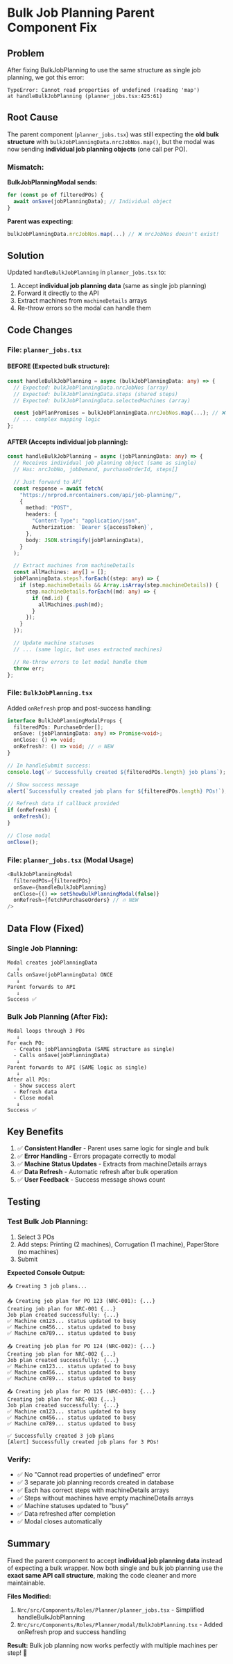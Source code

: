 # Bulk Job Planning Parent Component Fix

## Problem

After fixing BulkJobPlanning to use the same structure as single job planning, we got this error:

```
TypeError: Cannot read properties of undefined (reading 'map')
at handleBulkJobPlanning (planner_jobs.tsx:425:61)
```

## Root Cause

The parent component (`planner_jobs.tsx`) was still expecting the **old bulk structure** with `bulkJobPlanningData.nrcJobNos.map()`, but the modal was now sending **individual job planning objects** (one call per PO).

### Mismatch:

**BulkJobPlanningModal sends:**

```typescript
for (const po of filteredPOs) {
  await onSave(jobPlanningData); // Individual object
}
```

**Parent was expecting:**

```typescript
bulkJobPlanningData.nrcJobNos.map(...) // ❌ nrcJobNos doesn't exist!
```

## Solution

Updated `handleBulkJobPlanning` in `planner_jobs.tsx` to:

1. Accept **individual job planning data** (same as single job planning)
2. Forward it directly to the API
3. Extract machines from `machineDetails` arrays
4. Re-throw errors so the modal can handle them

## Code Changes

### File: `planner_jobs.tsx`

#### BEFORE (Expected bulk structure):

```typescript
const handleBulkJobPlanning = async (bulkJobPlanningData: any) => {
  // Expected: bulkJobPlanningData.nrcJobNos (array)
  // Expected: bulkJobPlanningData.steps (shared steps)
  // Expected: bulkJobPlanningData.selectedMachines (array)

  const jobPlanPromises = bulkJobPlanningData.nrcJobNos.map(...); // ❌ Crashes!
  // ... complex mapping logic
};
```

#### AFTER (Accepts individual job planning):

```typescript
const handleBulkJobPlanning = async (jobPlanningData: any) => {
  // Receives individual job planning object (same as single)
  // Has: nrcJobNo, jobDemand, purchaseOrderId, steps[]

  // Just forward to API
  const response = await fetch(
    "https://nrprod.nrcontainers.com/api/job-planning/",
    {
      method: "POST",
      headers: {
        "Content-Type": "application/json",
        Authorization: `Bearer ${accessToken}`,
      },
      body: JSON.stringify(jobPlanningData),
    }
  );

  // Extract machines from machineDetails
  const allMachines: any[] = [];
  jobPlanningData.steps?.forEach((step: any) => {
    if (step.machineDetails && Array.isArray(step.machineDetails)) {
      step.machineDetails.forEach((md: any) => {
        if (md.id) {
          allMachines.push(md);
        }
      });
    }
  });

  // Update machine statuses
  // ... (same logic, but uses extracted machines)

  // Re-throw errors to let modal handle them
  throw err;
};
```

### File: `BulkJobPlanning.tsx`

Added `onRefresh` prop and post-success handling:

```typescript
interface BulkJobPlanningModalProps {
  filteredPOs: PurchaseOrder[];
  onSave: (jobPlanningData: any) => Promise<void>;
  onClose: () => void;
  onRefresh?: () => void; // 🔥 NEW
}

// In handleSubmit success:
console.log(`✅ Successfully created ${filteredPOs.length} job plans`);

// Show success message
alert(`Successfully created job plans for ${filteredPOs.length} POs!`);

// Refresh data if callback provided
if (onRefresh) {
  onRefresh();
}

// Close modal
onClose();
```

### File: `planner_jobs.tsx` (Modal Usage)

```typescript
<BulkJobPlanningModal
  filteredPOs={filteredPOs}
  onSave={handleBulkJobPlanning}
  onClose={() => setShowBulkPlanningModal(false)}
  onRefresh={fetchPurchaseOrders} // 🔥 NEW
/>
```

## Data Flow (Fixed)

### Single Job Planning:

```
Modal creates jobPlanningData
   ↓
Calls onSave(jobPlanningData) ONCE
   ↓
Parent forwards to API
   ↓
Success ✅
```

### Bulk Job Planning (After Fix):

```
Modal loops through 3 POs
   ↓
For each PO:
  - Creates jobPlanningData (SAME structure as single)
  - Calls onSave(jobPlanningData)
   ↓
Parent forwards to API (SAME logic as single)
   ↓
After all POs:
  - Show success alert
  - Refresh data
  - Close modal
   ↓
Success ✅
```

## Key Benefits

1. ✅ **Consistent Handler** - Parent uses same logic for single and bulk
2. ✅ **Error Handling** - Errors propagate correctly to modal
3. ✅ **Machine Status Updates** - Extracts from machineDetails arrays
4. ✅ **Data Refresh** - Automatic refresh after bulk operation
5. ✅ **User Feedback** - Success message shows count

## Testing

### Test Bulk Job Planning:

1. Select 3 POs
2. Add steps: Printing (2 machines), Corrugation (1 machine), PaperStore (no machines)
3. Submit

**Expected Console Output:**

```
📤 Creating 3 job plans...

📤 Creating job plan for PO 123 (NRC-001): {...}
Creating job plan for NRC-001 {...}
Job plan created successfully: {...}
✅ Machine cm123... status updated to busy
✅ Machine cm456... status updated to busy
✅ Machine cm789... status updated to busy

📤 Creating job plan for PO 124 (NRC-002): {...}
Creating job plan for NRC-002 {...}
Job plan created successfully: {...}
✅ Machine cm123... status updated to busy
✅ Machine cm456... status updated to busy
✅ Machine cm789... status updated to busy

📤 Creating job plan for PO 125 (NRC-003): {...}
Creating job plan for NRC-003 {...}
Job plan created successfully: {...}
✅ Machine cm123... status updated to busy
✅ Machine cm456... status updated to busy
✅ Machine cm789... status updated to busy

✅ Successfully created 3 job plans
[Alert] Successfully created job plans for 3 POs!
```

### Verify:

- ✅ No "Cannot read properties of undefined" error
- ✅ 3 separate job planning records created in database
- ✅ Each has correct steps with machineDetails arrays
- ✅ Steps without machines have empty machineDetails arrays
- ✅ Machine statuses updated to "busy"
- ✅ Data refreshed after completion
- ✅ Modal closes automatically

## Summary

Fixed the parent component to accept **individual job planning data** instead of expecting a bulk wrapper. Now both single and bulk job planning use the **exact same API call structure**, making the code cleaner and more maintainable.

**Files Modified:**

1. `Nrc/src/Components/Roles/Planner/planner_jobs.tsx` - Simplified handleBulkJobPlanning
2. `Nrc/src/Components/Roles/Planner/modal/BulkJobPlanning.tsx` - Added onRefresh prop and success handling

**Result:** Bulk job planning now works perfectly with multiple machines per step! 🎉
